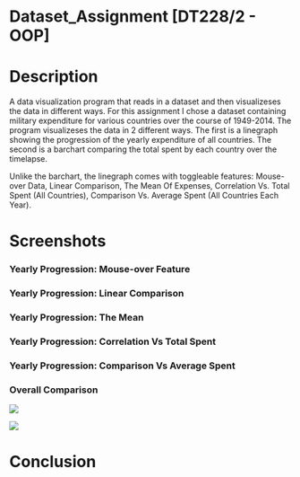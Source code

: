 # Dataset_Assignment [DT228/2 - OOP]
# Description
A data visualization program that reads in a dataset and then visualizeses the data in different ways.  For this assignment I chose a dataset containing military expenditure 
for various countries over the course of 1949-2014.  The program visualizeses the data in 2 different ways. The first is a linegraph showing the progression of the yearly expenditure of all countries. 
The second is a barchart comparing the total spent by each country over the timelapse.  
  
Unlike the barchart, the linegraph comes with toggleable features:  Mouse-over Data, Linear Comparison, The Mean Of Expenses, Correlation Vs. Total Spent (All Countries), Comparison Vs. Average Spent (All Countries Each Year).  
  
# Screenshots
### Yearly Progression: Mouse-over Feature ###


### Yearly Progression: Linear Comparison ###

### Yearly Progression: The Mean ###

### Yearly Progression: Correlation Vs Total Spent ###

### Yearly Progression: Comparison Vs Average Spent ###

### Overall Comparison ###
![](\screenshots\overal_comparison)  

![](\screenshots\dataset_assignment\overal_comparison)

# Conclusion
